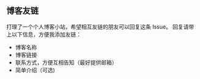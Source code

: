 ## 博客友链 

打理了一个个人博客小站，希望相互友链的朋友可以回复这条 Issue。
回复请带上以下信息，方便我添加友链：
* 博客名称
* 博客链接
* 联系方式，方便互相告知（最好提供邮箱）
* 简单介绍（可选)